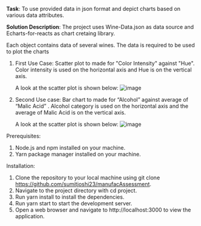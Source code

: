 **Task**: To use provided data in json format and depict charts based on various data attributes.

**Solution Description**: The project uses Wine-Data.json as data source and Echarts-for-reacts as chart cretaing library.

Each object contains data of several wines. The data is required to be used to plot the charts

1. First Use Case: Scatter plot to made for "Color Intensity" against "Hue". Color intensity is used on the horizontal axis and Hue is on the
vertical axis. 

   A look at the scatter plot is shown below:
![image](https://user-images.githubusercontent.com/127792828/228662436-06935a5f-1f8a-42cf-b55c-bd23d0486b83.png)



2. Second Use case: Bar chart to made for “Alcohol” against average of “Malic Acid” . Alcohol category is used on the horizontal axis and the average
of Malic Acid is on the vertical axis.

   A look at the scatter plot is shown below:
![image](https://user-images.githubusercontent.com/127792828/228665795-c295b85d-661b-4893-8047-1cbecfbf326e.png)

Prerequisites:
1. Node.js and npm installed on your machine.
2. Yarn package manager installed on your machine.

Installation:
1. Clone the repository to your local machine using git clone https://github.com/sumitjoshi23/manufacAssessment.
2. Navigate to the project directory with cd project.
3. Run yarn install to install the dependencies.
4. Run yarn start to start the development server.
5. Open a web browser and navigate to http://localhost:3000 to view the application.


